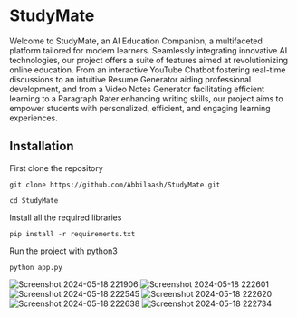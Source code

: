 # StudyMate
Welcome to StudyMate, an AI Education Companion, a multifaceted platform tailored for modern learners. Seamlessly integrating innovative AI technologies, our project offers a suite of features aimed at revolutionizing online education. From an interactive YouTube Chatbot fostering real-time discussions to an intuitive Resume Generator aiding professional development, and from a Video Notes Generator facilitating efficient learning to a Paragraph Rater enhancing writing skills, our project aims to empower students with personalized, efficient, and engaging learning experiences.

## Installation

First clone the repository
```
git clone https://github.com/Abbilaash/StudyMate.git
```
```
cd StudyMate
```
Install all the required libraries
```
pip install -r requirements.txt
```
Run the project with python3
```
python app.py
```

![Screenshot 2024-05-18 221906](https://github.com/Abbilaash/StudyMate/assets/78356376/606e8699-b0e4-492d-8204-02fccd6bf399)
![Screenshot 2024-05-18 222601](https://github.com/Abbilaash/StudyMate/assets/78356376/6f87b012-170d-4797-a1e8-81650fd3fab2)
![Screenshot 2024-05-18 222545](https://github.com/Abbilaash/StudyMate/assets/78356376/bbece1fe-8330-4a0f-9874-812c2ff6f993)
![Screenshot 2024-05-18 222620](https://github.com/Abbilaash/StudyMate/assets/78356376/10eb73dc-e657-4164-baaf-ab05f704e71c)
![Screenshot 2024-05-18 222638](https://github.com/Abbilaash/StudyMate/assets/78356376/316f2b7c-3593-4232-9ab2-d4032e1b6762)
![Screenshot 2024-05-18 222734](https://github.com/Abbilaash/StudyMate/assets/78356376/912c3f5e-f4c1-4308-a6c3-cce4bc32c9ae)



